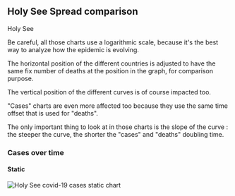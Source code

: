 ## Holy See Spread comparison 

Holy See



Be careful, all those charts use a logarithmic scale, because it's the best way to analyze how the epidemic is evolving.
 
The horizontal position of the different countries is adjusted to have the same fix number of deaths at the position in the graph, for comparison purpose.

The vertical position of the different curves is of course impacted too.

"Cases" charts are even more affected too because they use the same time offset that is used for "deaths".

The only important thing to look at in those charts is the slope of the curve : the steeper the curve, the shorter the "cases" and "deaths" doubling time.



 
### Cases over time
 
#### Static
![Holy See covid-19 cases static chart](https://raw.githubusercontent.com/madlag/coronavirus_study/master/notebooks/graphs/2020-03-20/countries/Holy_See/2020-03-20_Holy_See_deaths.png "Holy See covid-19 cases static chart")   

